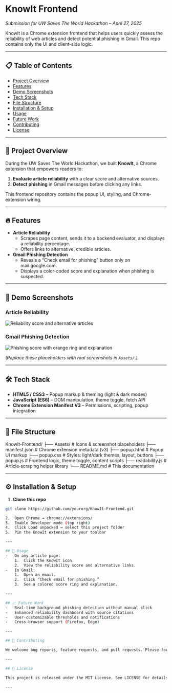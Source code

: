 # KnowIt Frontend  
*Submission for UW Saves The World Hackathon – April 27, 2025*  

KnowIt is a Chrome extension frontend that helps users quickly assess the reliability of web articles and detect potential phishing in Gmail. This repo contains only the UI and client-side logic.  

---

## 📋 Table of Contents  
- [Project Overview](#project-overview)  
- [Features](#features)  
- [Demo Screenshots](#demo-screenshots)  
- [Tech Stack](#tech-stack)  
- [File Structure](#file-structure)  
- [Installation & Setup](#installation--setup)  
- [Usage](#usage)  
- [Future Work](#future-work)  
- [Contributing](#contributing)  
- [License](#license)  

---

## 🚀 Project Overview  
During the UW Saves The World Hackathon, we built **KnowIt**, a Chrome extension that empowers readers to:  
1. **Evaluate article reliability** with a clear score and alternative sources.  
2. **Detect phishing** in Gmail messages before clicking any links.  

This frontend repository contains the popup UI, styling, and Chrome-extension wiring.  

---

## 🔥 Features  
- **Article Reliability**  
  - Scrapes page content, sends it to a backend evaluator, and displays a reliability percentage.  
  - Offers links to alternative, credible articles.  
- **Gmail Phishing Detection**  
  - Reveals a “Check email for phishing” button only on mail.google.com.  
  - Displays a color-coded score and explanation when phishing is suspected.  

---

## 📸 Demo Screenshots  

### Article Reliability  
<picture>  
  <img src="Assets/article_reliability_screenshot.png" alt="Reliability score and alternative articles">  
</picture>  

### Gmail Phishing Detection  
<picture>  
  <img src="Assets/phishing_detection_screenshot.png" alt="Phishing score with orange ring and explanation">  
</picture>  

*(Replace these placeholders with real screenshots in `Assets/`.)*  

---

## 🛠 Tech Stack  
- **HTML5 / CSS3** – Popup markup & theming (light & dark modes)  
- **JavaScript (ES6)** – DOM manipulation, theme toggle, fetch API  
- **Chrome Extension Manifest V3** – Permissions, scripting, popup integration  

---

## 📁 File Structure  

KnowIt-Frontend/
├── Assets/                  # Icons & screenshot placeholders
├── manifest.json            # Chrome extension metadata (v3)
├── popup.html               # Popup UI markup
├── popup.css                # Styles: light/dark themes, layout, buttons
├── popup.js                 # Frontend logic, theme toggle, content scripts
├── readability.js           # Article‐scraping helper library
└── README.md                # This documentation

---

## ⚙️ Installation & Setup  
1. **Clone this repo**  
```bash
git clone https://github.com/yourorg/KnowIt-Frontend.git

2.	Open Chrome → chrome://extensions/
3.	Enable Developer mode (top right)
4.	Click Load unpacked → select this project folder
5.	Pin the KnowIt extension to your toolbar

---

## 🎯 Usage
-	On any article page:
	1.	Click the KnowIt icon.
	2.	View the reliability score and alternative links.
-	In Gmail:
	1.	Open an email.
	2.	Click “Check email for phishing.”
	3.	See a colored score ring and explanation.

---

## 📈 Future Work
-	Real-time background phishing detection without manual click
-	Enhanced reliability dashboard with source citations
-	User-customizable thresholds and notifications
-	Cross-browser support (Firefox, Edge)

---

## 🤝 Contributing

We welcome bug reports, feature requests, and pull requests. Please fork, branch, and submit a PR.

---

## 📄 License

This project is released under the MIT License. See LICENSE for details.

---

